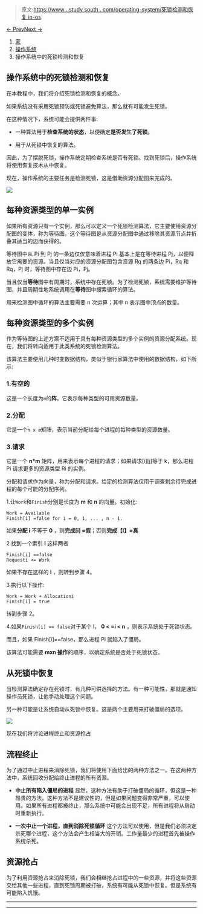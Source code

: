 > 原文:[https://www . study south . com/operating-system/死锁检测和恢复 in-os](https://www.studytonight.com/operating-system/deadlock-detection-and-recovery-in-os)

[← Prev](/operating-system/deadlock-avoidance-in-operating-system "Deadlock Avoidance in OS")[Next →](/operating-system/highest-response-ratio-next-hrrn-scheduling "HRRN Scheduling")

<nav aria-label="breadcrumb">

1.  [家](/)
2.  [操作系统](/operating-system)
3.  操作系统中的死锁检测和恢复

</nav>

<article>

# 操作系统中的死锁检测和恢复

在本教程中，我们将介绍死锁检测和恢复的概念。

如果系统没有采用死锁预防或死锁避免算法，那么就有可能发生死锁。

在这种情况下，系统可能会提供两件事:

*   一种算法用于**检查系统的状态**，以便确定**是否发生了死锁**。

*   用于从死锁中恢复的算法。

因此，为了摆脱死锁，操作系统定期检查系统是否有死锁。找到死锁后，操作系统将使用恢复技术从中恢复。

现在，操作系统的主要任务是检测死锁，这是借助资源分配图来完成的。

![](../Images/61ebdb16b3d947e67b696db2046a2556.png)

## 每种资源类型的单一实例

如果所有资源只有一个实例，那么可以定义一个死锁检测算法，它主要使用资源分配图的变体，称为等待图。这个等待图是从资源分配图中通过移除其资源节点并折叠其适当的边而获得的。

等待图中从 Pi 到 Pj 的一条边仅仅意味着进程 Pi 基本上是在等待进程 Pj，以便释放它需要的资源。当且仅当对应的资源分配图包含资源 Rq 的两条边 Pi，Rq 和 Rq，Pj 时，等待图中存在边 Pi，Pj。

当且仅当**等待**图中有周期时，系统中存在死锁。为了检测死锁，系统需要维护等待图，并且周期性地系统调用在**等待**图中搜索循环的算法。

用来检测图中循环的算法主要需要 n 次运算；其中 n 表示图中顶点的数量。

## 每种资源类型的多个实例

作为等待图的上述方案不适用于具有每种资源类型的多个实例的资源分配系统。现在，我们将转向适用于此类系统的死锁检测算法。

该算法主要使用几种时变数据结构，类似于银行家算法中使用的数据结构，如下所示:

### 1.有空的

这是一个长度为`m`的**阵**。它表示每种类型的可用资源数量。

### 2.分配

它是一个`n x m`矩阵，表示当前分配给每个进程的每种类型的资源数量。

### 3.请求

它是一个 **n*m** 矩阵，用来表示每个进程的请求；如果请求[i][j]等于 k，那么进程 Pi 请求更多的资源类型 Ri 的实例。

分配和请求作为向量，称为分配和请求。给定的检测算法仅用于调查剩余待完成进程的每个可能的分配序列。

1.让`Work`和`Finish`分别是长度为 **m** 和 **n** 的向量。初始化:

```
Work = Available
Finish[i] =false for i = 0, 1, ... , n - 1.
```

如果**分配 i** 不等于 **0** ，则**完成[i] =假**；否则**完成【I】=真**

2.找到一个索引 **i** 这样两者

```
Finish[i] ==false
Requesti <= Work
```

如果不存在这样的 **i** ，则转到步骤 4。

3.执行以下操作:

```
Work = Work + Allocationi
Finish[i] = true
```

转到步骤 2。

4.如果`Finish[i] == false`对于某个 I， **0 < =i < n** ，则表示系统处于死锁状态。

而且，如果 Finish[i]==false，那么进程 Pi 就陷入了僵局。

该算法可能需要 **mxn 操作**的顺序，以确定系统是否处于死锁状态。

## 从死锁中恢复

当检测算法确定存在死锁时，有几种可供选择的方法。有一种可能性，那就是通知操作员死锁，让他手动处理这个问题。

另一种可能是让系统自动从死锁中恢复。这是两个主要用来打破僵局的选项。

![](../Images/7677638d81ceea90f2ee4f4cb76bf887.png)

现在我们将讨论进程终止和资源抢占

## 流程终止

为了通过中止进程来消除死锁，我们将使用下面给出的两种方法之一。在这两种方法中，系统回收分配给终止进程的所有资源。

*   **中止所有陷入僵局的进程**
    显然，这种方法有助于打破僵局的循环，但这是一种昂贵的方法。这种方法不是建议性的，但是如果问题变得非常严重，可以使用。如果所有进程都被终止，那么系统中可能会出现不足，所有进程将从启动时重新执行。

*   **一次中止一个进程，直到消除死锁循环**
    这个方法可以使用，但是我们必须决定杀死哪个进程，这个方法会产生相当大的开销。工作量最少的进程首先被操作系统杀死。

## 资源抢占

为了利用资源抢占来消除死锁，我们会相继抢占进程中的一些资源，并将这些资源交给其他一些进程，直到死锁周期被打破，系统有可能从死锁中恢复。但是系统有可能陷入饥饿。

</article>

* * *

* * *